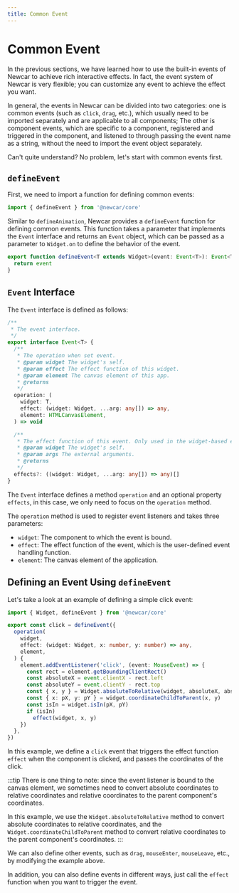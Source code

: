 ```yaml
---
title: Common Event
---
```


# Common Event

In the previous sections, we have learned how to use the built-in events of Newcar to achieve rich interactive effects. In fact, the event system of Newcar is very flexible; you can customize any event to achieve the effect you want.

In general, the events in Newcar can be divided into two categories: one is common events (such as `click`, `drag`, etc.), which usually need to be imported separately and are applicable to all components;
The other is component events, which are specific to a component, registered and triggered in the component, and listened to through passing the event name as a string, without the need to import the event object separately.

Can't quite understand? No problem, let's start with common events first.

## `defineEvent`

First, we need to import a function for defining common events:

```typescript
import { defineEvent } from '@newcar/core'
```

Similar to `defineAnimation`, Newcar provides a `defineEvent` function for defining common events.
This function takes a parameter that implements the `Event` interface and returns an `Event` object, which can be passed as a parameter to `Widget.on` to define the behavior of the event.

```typescript
export function defineEvent<T extends Widget>(event: Event<T>): Event<T> {
  return event
}
```

## `Event` Interface

The `Event` interface is defined as follows:

```typescript
/**
 * The event interface.
 */
export interface Event<T> {
  /**
   * The operation when set event.
   * @param widget The widget's self.
   * @param effect The effect function of this widget.
   * @param element The canvas element of this app.
   * @returns
   */
  operation: (
    widget: T,
    effect: (widget: Widget, ...arg: any[]) => any,
    element: HTMLCanvasElement,
  ) => void

  /**
   * The effect function of this event. Only used in the widget-based event.
   * @param widget The widget's self.
   * @param args The external arguments.
   * @returns
   */
  effects?: ((widget: Widget, ...arg: any[]) => any)[]
}
```

The `Event` interface defines a method `operation` and an optional property `effects`, in this case, we only need to focus on the `operation` method.

The `operation` method is used to register event listeners and takes three parameters:

- `widget`: The component to which the event is bound.
- `effect`: The effect function of the event, which is the user-defined event handling function.
- `element`: The canvas element of the application.

## Defining an Event Using `defineEvent`

Let's take a look at an example of defining a simple click event:

```typescript
import { Widget, defineEvent } from '@newcar/core'

export const click = defineEvent({
  operation(
    widget,
    effect: (widget: Widget, x: number, y: number) => any,
    element,
  ) {
    element.addEventListener('click', (event: MouseEvent) => {
      const rect = element.getBoundingClientRect()
      const absoluteX = event.clientX - rect.left
      const absoluteY = event.clientY - rect.top
      const { x, y } = Widget.absoluteToRelative(widget, absoluteX, absoluteY)
      const { x: pX, y: pY } = widget.coordinateChildToParent(x, y)
      const isIn = widget.isIn(pX, pY)
      if (isIn)
        effect(widget, x, y)
    })
  },
})
```

In this example, we define a `click` event that triggers the effect function `effect` when the component is clicked, and passes the coordinates of the click.

:::tip
There is one thing to note: since the event listener is bound to the canvas element, we sometimes need to convert absolute coordinates to relative coordinates and relative coordinates to the parent component's coordinates.

In this example, we use the `Widget.absoluteToRelative` method to convert absolute coordinates to relative coordinates, and the `Widget.coordinateChildToParent` method to convert relative coordinates to the parent component's coordinates.
:::

We can also define other events, such as `drag`, `mouseEnter`, `mouseLeave`, etc., by modifying the example above.

In addition, you can also define events in different ways, just call the `effect` function when you want to trigger the event.
